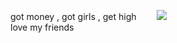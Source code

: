 got money , got girls , get high
⠀
⠀
![](https://magma.com/shared/Nxtvf25nFpJm1ju5cFOLZi)   
love my friends
<!---
N-0X0010010/N-0X0010010 is a ✨ special ✨ repository because its `README.md` (this file) appears on your GitHub profile.
You can click the Preview link to take a look at your changes.
--->
